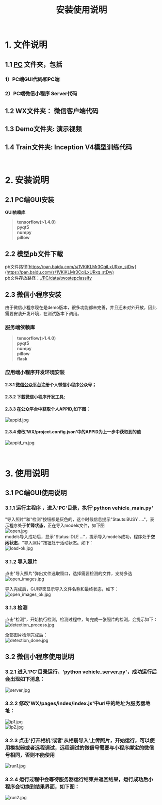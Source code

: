 # <center>安装使用说明<center>
&nbsp;

# 1. 文件说明
## 1.1 [PC](./PC) 文件夹，包括
### 1）PC端GUI代码和PC端
### 2）PC端微信小程序 Server代码
  
## 1.2 WX文件夹： 微信客户端代码  
## 1.3 Demo文件夹: 演示视频
## 1.4 Train文件夹: Inception V4模型训练代码
&nbsp;

# 2. 安装说明
## 2.1 PC端GUI安装
__GUI依赖库__  
 >__tensorflow(>1.4.0)  
 pyqt5  
 numpy  
 pillow__

## 2.2 模型pb文件下载  
pb文件路径[https://pan.baidu.com/s/1VKiKLMr3CqiLxURxq_stDw](https://pan.baidu.com/s/1VKiKLMr3CqiLxURxq_stDw)  
pb文件存放路径：[./PC/data/twostepclassify](./PC/data/twostepclassify)
 
## 2.3 微信小程序安装 
由于微信小程序现在是demo版本，很多功能都未完善，并且还未对外开放，因此需要安装开发环境，在测试版本下调用。
### __服务端依赖库__  
 >__tensorflow(>1.4.0)  
 pyqt5  
 numpy  
 pillow  
 flask__  

### __应用端小程序开发环境安装__  
#### 2.3.1 [微信公众平台](https://mp.weixin.qq.com/)注册个人微信小程序公众号；  
#### 2.3.2 下载微信小程序开发工具;  
#### 2.3.3 在公众平台中获取个人APPID,如下图：  
![appid.jpg](./g3doc/images/appid.jpg)

#### 2.3.4 修改'WX/project.config.json'中的APPID为上一步中获取到的值  
![appid_m.jpg](./g3doc/images/appid_m.jpg)  

&nbsp;
# 3. 使用说明
## 3.1 PC端GUI使用说明
### 3.1.1 运行主程序 ，进入'PC'目录，执行'python vehicle_main.py'
"导入照片"和"检测"按钮都是灰色的，这个时候信息提示"Stauts:BUSY ...."，表示程序处于**忙碌状态**，正在导入models文件，如下图     
![open.jpg](./g3doc/images/open.jpg)  
models导入成功后，显示"Status:IDLE ..."，提示导入models成功，程序处于**空闲状态**，"导入照片"按钮处于活动状态。如下：  
![load-ok.jpg](./g3doc/images/load-ok.jpg) 

### 3.1.2 导入照片  
点击"导入照片"弹出文件选取窗口，选择需要检测的文件，支持多选  
![open_images.jpg](./g3doc/images/open_images.jpg)  

导入完成后，GUI界面显示导入文件名称和最终状态，如下：
![open_images_ok.jpg](./g3doc/images/open_images_ok.jpg)  


### 3.1.3 检测  
点击"检测"，开始执行检测，检测过程中，每完成一张照片的检测，会提示如下：  
![detection_process.jpg](./g3doc/images/detection_process.jpg)  

全部图片检测完成后：  
![detection_done.jpg](./g3doc/images/detection_done.jpg)  


## 3.2 微信小程序使用说明
### 3.2.1 进入'PC'目录运行，__'python vehicle_server.py'__，成功运行后会出现如下消息：  
![server.jpg](./g3doc/images/server.jpg)  

### 3.2.2 修改'WX/pages/index/index.js'中url中的地址为服务器地址：  
![ip1.jpg](./g3doc/images/ip1.jpg)  
![ip2.jpg](./g3doc/images/ip2.jpg)    

### 3.2.3 点击'打开相机'或者'从相册导入'上传照片，开始运行，可以使用模拟器或者远程调试，远程调试的微信号需要与小程序绑定的微信号相同，否则不能使用  
![run1.jpg](./g3doc/images/run1.jpg)  

### 3.2.4 运行过程中会等待服务器运行结束并返回结果，运行成功后小程序会切换到结果界面，如下图：  
![run2.jpg](./g3doc/images/run2.jpg)  

